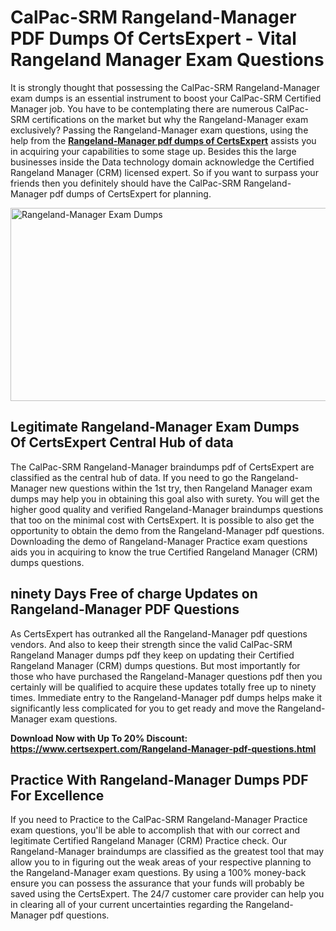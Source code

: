 <h1><strong>CalPac-SRM Rangeland-Manager PDF Dumps Of CertsExpert - Vital Rangeland Manager Exam Questions</strong></h1>
<p>It is strongly thought that possessing the CalPac-SRM Rangeland-Manager exam dumps is an essential instrument to boost your CalPac-SRM Certified Manager job. You have to be contemplating there are numerous CalPac-SRM certifications on the market but why the Rangeland-Manager exam exclusively? Passing the Rangeland-Manager exam questions, using the help from the <strong><a href="https://www.certsexpert.com/Rangeland-Manager-pdf-questions.html">Rangeland-Manager pdf dumps of CertsExpert</a></strong>&nbsp;assists you in acquiring your capabilities to some stage up. Besides this the large businesses inside the Data technology domain acknowledge the Certified Rangeland Manager (CRM) licensed expert. So if you want to surpass your friends then you definitely should have the CalPac-SRM Rangeland-Manager pdf dumps of CertsExpert for planning.</p>
<p><img src="https://i.ibb.co/zFm8Fnf/Rangeland-Manager.png" alt="Rangeland-Manager Exam Dumps" width="550" height="309" /></p>
<h2><strong>Legitimate Rangeland-Manager Exam Dumps Of&nbsp;</strong><strong>CertsExpert </strong><strong>Central Hub of data</strong></h2>
<p>The CalPac-SRM Rangeland-Manager braindumps pdf of CertsExpert are classified as the central hub of data. If you need to go the Rangeland-Manager new questions within the 1st try, then Rangeland Manager exam dumps may help you in obtaining this goal also with surety. You will get the higher good quality and verified Rangeland-Manager braindumps questions that too on the minimal cost with CertsExpert. It is possible to also get the opportunity to obtain the demo from the Rangeland-Manager pdf questions. Downloading the demo of Rangeland-Manager Practice exam questions aids you in acquiring to know the true Certified Rangeland Manager (CRM) dumps questions.</p>
<h2><strong>ninety Days Free of charge Updates on Rangeland-Manager PDF Questions</strong></h2>
<p>As CertsExpert&nbsp;has outranked all the Rangeland-Manager pdf questions vendors. And also to keep their strength since the valid CalPac-SRM Rangeland Manager dumps pdf they keep on updating their Certified Rangeland Manager (CRM) dumps questions. But most importantly for those who have purchased the Rangeland-Manager questions pdf then you certainly will be qualified to acquire these updates totally free up to ninety times. Immediate entry to the Rangeland-Manager pdf dumps helps make it significantly less complicated for you to get ready and move the Rangeland-Manager exam questions.</p>
<p><strong>Download Now with Up To 20% Discount: <a href="https://www.certsexpert.com/Rangeland-Manager-pdf-questions.html">https://www.certsexpert.com/Rangeland-Manager-pdf-questions.html</a></strong></p>
<h2><strong>Practice With Rangeland-Manager Dumps PDF For Excellence</strong></h2>
<p>If you need to Practice to the CalPac-SRM Rangeland-Manager Practice exam questions, you'll be able to accomplish that with our correct and legitimate Certified Rangeland Manager (CRM) Practice check. Our Rangeland-Manager braindumps are classified as the greatest tool that may allow you to in figuring out the weak areas of your respective planning to the Rangeland-Manager exam questions. By using a 100% money-back ensure you can possess the assurance that your funds will probably be saved using the CertsExpert. The 24/7 customer care provider can help you in clearing all of your current uncertainties regarding the Rangeland-Manager pdf questions.</p>
